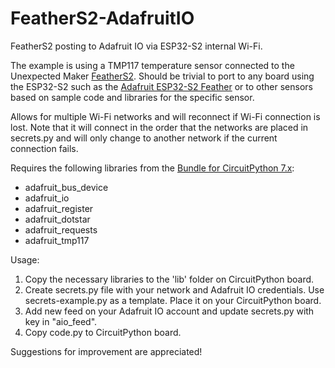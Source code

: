 # FeatherS2-AdafruitIO
FeatherS2 posting to Adafruit IO via ESP32-S2 internal Wi-Fi.

The example is using a TMP117 temperature sensor connected to the Unexpected Maker [FeatherS2](https://feathers2.io/).  Should be trivial to port to any board using the ESP32-S2 such as the [Adafruit ESP32-S2 Feather](https://www.adafruit.com/product/5000) or to other sensors based on sample code and libraries for the specific sensor.

Allows for multiple Wi-Fi networks and will reconnect if Wi-Fi connection is lost. Note that it will connect in the order that the networks are placed in secrets.py and will only change to another network if the current connection fails.

Requires the following libraries from the [Bundle for CircuitPython 7.x](https://circuitpython.org/libraries):
- adafruit_bus_device
- adafruit_io
- adafruit_register
- adafruit_dotstar
- adafruit_requests
- adafruit_tmp117

Usage:
1. Copy the necessary libraries to the 'lib' folder on CircuitPython board.
2. Create secrets.py file with your network and Adafruit IO credentials. Use secrets-example.py as a template. Place it on your CircuitPython board.
3. Add new feed on your Adafruit IO account and update secrets.py with key in "aio_feed".
4. Copy code.py to CircuitPython board.

Suggestions for improvement are appreciated!
